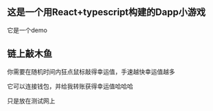 ## 这是一个用React+typescript构建的Dapp小游戏

它是一个demo

## 链上敲木鱼

你需要在随机时间内狂点鼠标敲得幸运值，手速越快幸运值越多

它可以连接钱包，并给我转账获得幸运值哈哈哈

只是放在测试网上